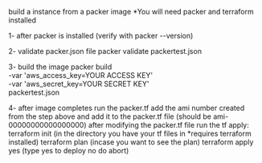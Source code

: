 build a instance from a packer image
*You will need packer and terraform installed

1- after packer is installed (verify with packer --version) 

2- validate packer.json file
    packer validate packertest.json

3- build the image 
   packer build \
   -var 'aws_access_key=YOUR ACCESS KEY' \
   -var 'aws_secret_key=YOUR SECRET KEY' \
   packertest.json

4- after image completes run the packer.tf add the ami number created from the step above and add it to the packer.tf file (should be ami-00000000000000000) after modifying the packer.tf file run the tf apply:
   terraform init (in the directory you have your tf files in *requires terraform installed)
   terraform plan  (incase you want to see the plan)
   terraform apply
   yes (type yes to deploy no do abort)
